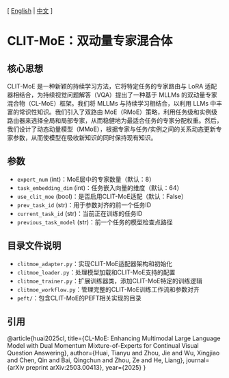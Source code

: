[ [English](README.md) | [中文](README_zh.md) ]

# CLIT-MoE：双动量专家混合体

## 核心思想
CLIT-MoE 是一种新颖的持续学习方法，它将特定任务的专家路由与 LoRA 适配器相结合，为持续视觉问题解答（VQA）提出了一种基于 MLLMs 的双动量专家混合物（CL-MoE）框架。我们将 MLLMs 与持续学习相结合，以利用 LLMs 中丰富的常识性知识。我们引入了双路由 MoE（RMoE）策略，利用任务级和实例级路由器来选择全局和局部专家，从而稳健地为最适合任务的专家分配权重。然后，我们设计了动态动量模型（MMoE），根据专家与任务/实例之间的关系动态更新专家参数，从而使模型在吸收新知识的同时保持现有知识。

## 参数
- `expert_num` (int)：MoE层中的专家数量（默认：8）
- `task_embedding_dim` (int)：任务嵌入向量的维度（默认：64）
- `use_clit_moe` (bool)：是否启用CLIT-MoE适配（默认：False）
- `prev_task_id` (str)：用于参数对齐的前一个任务ID
- `current_task_id` (str)：当前正在训练的任务ID
- `previous_task_model` (str)：前一个任务的模型检查点路径

## 目录文件说明
- `clitmoe_adapter.py`：实现CLIT-MoE适配器架构和初始化
- `clitmoe_loader.py`：处理模型加载和CLIT-MoE支持的配置
- `clitmoe_trainer.py`：扩展训练器类，添加CLIT-MoE特定的训练逻辑
- `clitmoe_workflow.py`：管理完整的CLIT-MoE训练工作流和参数对齐
- `peft/`：包含CLIT-MoE的PEFT相关实现的目录

## 引用
@article{huai2025cl,
  title={CL-MoE: Enhancing Multimodal Large Language Model with Dual Momentum Mixture-of-Experts for Continual Visual Question Answering},
  author={Huai, Tianyu and Zhou, Jie and Wu, Xingjiao and Chen, Qin and Bai, Qingchun and Zhou, Ze and He, Liang},
  journal={arXiv preprint arXiv:2503.00413},
  year={2025}
}